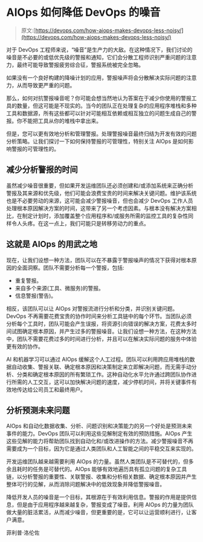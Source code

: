 # AIOps 如何降低 DevOps 的噪音

> 原文:[https://devops.com/how-aiops-makes-devops-less-noisy/](https://devops.com/how-aiops-makes-devops-less-noisy/)

对于 DevOps 工程师来说，“噪音”是生产力的大敌。在这种情况下，我们讨论的噪音是不必要的或低优先级的警报和通知，它们会分散工程师识别严重问题的注意力，最终可能导致警报疲劳综合征，警报系统被完全忽略。

如果没有一个良好构建的降噪计划的应用，警报噪声将会分散解决实际问题的注意力，从而导致更严重的问题。

那么，如何对抗警报噪音呢？你可能会想当然地认为答案在于减少你使用的警报工具的数量，但这可能是不现实的。当今的团队正在处理复杂的应用程序堆栈和多种工具和数据源，所有这些都可以针对可能相互依赖或相互独立的问题生成自己的警报。你不能把工具从你的堆栈中拿出来。

但是，您可以更有效地分析和管理警报。处理警报噪音最终归结为开发有效的问题分析策略。让我们探讨一下如何保持警报的可管理性，特别关注 AIOps 是如何影响警报的可管理性的。

## **减少分析警报的时间**

虽然减少噪音很重要，但如果开发运维团队还必须创建和/或添加系统来正确分析警报及其来源和优先级，他们可能会浪费宝贵的时间来解决关键问题。维护该系统也是不必要劳动的来源，这可能会减少警报噪音，但也会减少 DevOps 工作人员处理根本原因解决方案的时间，这带来了另一个考虑因素。与根本没有解决方案相比，在制定计划时，添加覆盖整个应用程序和/或服务所需的监控工具的复杂性同样令人头疼。在这一点上，我们可能只是转移劳动力的重点。

## **这就是 AIOps 的用武之地**

现在，让我们设想一种方法，团队可以在不暴露于警报噪声的情况下获得对根本原因的全面洞察。团队不需要分析每一个警报，包括:

*   重复警报。
*   来自多个来源(工具、微服务)的警报。
*   信息警报(警告)。

相反，该团队可以让 AIOps 对警报流进行分析和分类，并识别关键问题。DevOps 不再需要花费宝贵的协作时间来分析工具链中的每个环节。当团队必须分析每个工具时，团队可能会产生误报，将资源引向错误的解决方案，花费太多时间试图确定根本原因，并产生过多的警报噪音。让我们设想一种方法，在这种方法中，团队不需要花费过多的时间进行分析，并且可以在解决实际问题的服务中体验更有效的协作。

AI 和机器学习可以通过 AIOps 缓解这个人工过程。团队可以利用跨应用堆栈的数据自动收集、警报关联、确定根本原因和决策制定来立即解决问题，而无需手动分析、分类和确定根本原因的所有繁琐工作。这种自动化水平允许通过跨团队协作进行所需的人工交互，这可以加快解决问题的速度，减少停机时间，并将关键事件有效地传达给公司员工和最终用户。

## **分析预测未来问题**

AIOps 和自动化数据收集、分析、问题识别和决策能力的另一个好处是预测未来事件的能力。DevOps 团队可以利用这些见解制定有效的预防措施。AIOps 产生这些见解的能力将帮助团队找到自动化和/或改进操作的方法。减少警报噪音不再需要成为一个目标，因为它是通过人类团队和人工智能之间的平稳交互来实现的。

开发运维团队越来越需要利用 AIOps 的力量。虽然人类团队是不可替代的，但多余且耗时的任务是可替代的。AIOps 能够有效地遍历具有孤立问题的复杂工具链，以分析警报的重要性、关联警报、收集和分析相关数据、确定根本原因并产生整体可行的见解，从而消除问题解决中的低效现象并降低警报噪音。

降低开发人员的噪音是一个目标，其根源在于有效利用信息。警报的作用是提供信息，但是由于应用程序越来越复杂，警报变成了噪音。利用 AIOps 的力量为团队做大量的脏活累活，从而减少噪音，但更重要的是，它可以让运营顺利进行，让客户满意。

菲利普·洛伦佐